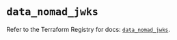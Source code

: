 # `data_nomad_jwks`

Refer to the Terraform Registry for docs: [`data_nomad_jwks`](https://registry.terraform.io/providers/hashicorp/nomad/2.3.0/docs/data-sources/jwks).
